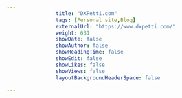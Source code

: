 ```yaml
---
                title: "DXPetti.com"
                tags: [Personal site,Blog]
                externalUrl: "https://www.dxpetti.com/"
                weight: 631
                showDate: false
                showAuthor: false
                showReadingTime: false
                showEdit: false
                showLikes: false
                showViews: false
                layoutBackgroundHeaderSpace: false
                
---
```

